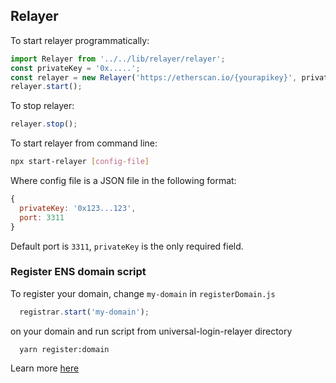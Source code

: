 ## Relayer

To start relayer programmatically:

```js
import Relayer from '../../lib/relayer/relayer';
const privateKey = '0x.....';
const relayer = new Relayer('https://etherscan.io/{yourapikey}', privateKey);
relayer.start();
```

To stop relayer:

```js
relayer.stop();
```

To start relayer from command line:

```sh
npx start-relayer [config-file]
```

Where config file is a JSON file in the following format:

```js
{
  privateKey: '0x123...123',
  port: 3311
}
```

Default port is `3311`, `privateKey` is the only required field.


### Register ENS domain script

To register your domain, change `my-domain` in `registerDomain.js`
```js
  registrar.start('my-domain');
```
on your domain and run script from universal-login-relayer directory
```
  yarn register:domain
```

Learn more [here](https://github.com/EthWorks/UniversalLoginSDK/blob/master/universal-login-relayer/RegisterENS.md)